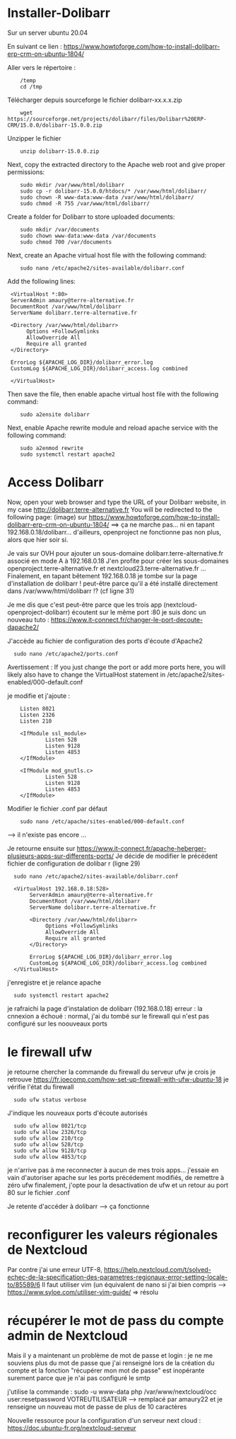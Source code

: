 # Installer-Dolibarr
Sur un server ubuntu 20.04

En suivant ce lien : 
https://www.howtoforge.com/how-to-install-dolibarr-erp-crm-on-ubuntu-1804/

Aller vers le répertoire :

        /temp
        cd /tmp 
    
Télécharger depuis sourceforge le fichier dolibarr-xx.x.x.zip

        wget https://sourceforge.net/projects/dolibarr/files/Dolibarr%20ERP-CRM/15.0.0/dolibarr-15.0.0.zip
Unzipper le fichier

        unzip dolibarr-15.0.0.zip

Next, copy the extracted directory to the Apache web root and give proper permissions:

        sudo mkdir /var/www/html/dolibarr
        sudo cp -r dolibarr-15.0.0/htdocs/* /var/www/html/dolibarr/
        sudo chown -R www-data:www-data /var/www/html/dolibarr/
        sudo chmod -R 755 /var/www/html/dolibarr/

Create a folder for Dolibarr to store uploaded documents:

        sudo mkdir /var/documents
        sudo chown www-data:www-data /var/documents
        sudo chmod 700 /var/documents

Next, create an Apache virtual host file with the following command:

        sudo nano /etc/apache2/sites-available/dolibarr.conf
Add the following lines:

     <VirtualHost *:80>
     ServerAdmin amaury@terre-alternative.fr
     DocumentRoot /var/www/html/dolibarr
     ServerName dolibarr.terre-alternative.fr

     <Directory /var/www/html/dolibarr>
          Options +FollowSymlinks
          AllowOverride All
          Require all granted
     </Directory>

     ErrorLog ${APACHE_LOG_DIR}/dolibarr_error.log
     CustomLog ${APACHE_LOG_DIR}/dolibarr_access.log combined
     
     </VirtualHost>

Then save the file, then enable apache virtual host file with the following command:

        sudo a2ensite dolibarr
Next, enable Apache rewrite module and reload apache service with the following command:

        sudo a2enmod rewrite
        sudo systemctl restart apache2

# Access Dolibarr

Now, open your web browser and type the URL of your Dolibarr website, 
in my case http://dolibarr.terre-alternative.fr You will be redirected to the following page: (image) sur https://www.howtoforge.com/how-to-install-dolibarr-erp-crm-on-ubuntu-1804/
==> ça ne marche pas... ni en tapant 192.168.0.18/dolibarr...  d'ailleurs, openproject ne fonctionne pas non plus, alors  que  hier soir si.

Je vais sur OVH pour ajouter un sous-domaine dolibarr.terre-alternative.fr associé en mode A à 192.168.0.18
J'en profite pour créer les sous-domaines openproject.terre-alternative.fr et nextcloud23.terre-alternative.fr
...
Finalement, en tapant bêtement 192.168.0.18 je tombe sur la page d'installation de dolibarr ! peut-être parce qu'il a été installé directement dans /var/www/html/dolibarr !? (cf ligne 31)

Je me  dis que c'est peut-être parce que les trois app (nextcloud-openproject-dolibarr) écoutent sur le même port :80
je suis donc un nouveau tuto : https://www.it-connect.fr/changer-le-port-decoute-dapache2/

J'accède au fichier de configuration des ports d'écoute d'Apache2 

      sudo nano /etc/apache2/ports.conf

Avertissement :
If you just change the port or add more ports here, you will likely also
have to change the VirtualHost statement in
/etc/apache2/sites-enabled/000-default.conf

je modifie et j'ajoute : 
        
        Listen 8021
        Listen 2326
        Listen 210

        <IfModule ssl_module>
                Listen 528
                Listen 9128
                Listen 4853
        </IfModule>

        <IfModule mod_gnutls.c>
                Listen 528
                Listen 9128
                Listen 4853
        </IfModule>

Modifier le fichier .conf par  défaut

        sudo nano /etc/apache/sites-enabled/000-default.conf
--> il n'existe pas encore ...


Je retourne ensuite sur https://www.it-connect.fr/apache-heberger-plusieurs-apps-sur-differents-ports/
Je décide de modifier le précédent fichier de configuration de dolibar r (ligne 29)

      sudo nano /etc/apache2/sites-available/dolibarr.conf

      <VirtualHost 192.168.0.18:528>
           ServerAdmin amaury@terre-alternative.fr
           DocumentRoot /var/www/html/dolibarr
           ServerName dolibarr.terre-alternative.fr

           <Directory /var/www/html/dolibarr>
                Options +FollowSymlinks
                AllowOverride All
                Require all granted
           </Directory>

           ErrorLog ${APACHE_LOG_DIR}/dolibarr_error.log
           CustomLog ${APACHE_LOG_DIR}/dolibarr_access.log combined
      </VirtualHost>

j'enregistre et  je relance apache 

      sudo systemctl restart apache2

je  rafraichi la page d'instalation de dolibarr (192.168.0.18) erreur : la cnnexion a échoué : normal, j'ai  du tombé  sur le firewall qui n'est pas configuré sur les noouveaux ports

# le firewall ufw

je retourne chercher la commande du firewall du serveur ufw je crois
je retrouve https://fr.joecomp.com/how-set-up-firewall-with-ufw-ubuntu-18
je vérifie l'état du firewall 

      sudo ufw status verbose

J'indique les nouveaux ports d'écoute autorisés

      sudo ufw allow 8021/tcp
      sudo ufw allow 2326/tcp
      sudo ufw allow 210/tcp
      sudo ufw allow 528/tcp
      sudo ufw allow 9128/tcp
      sudo ufw allow 4853/tcp
je  n'arrive pas à me reconnecter à aucun de  mes trois apps... j'essaie en vain d'autoriser apache sur les ports précédement modifiés, de remettre à zéro ufw
finalement, j'opte pour la  desactivation de ufw et un retour au port 80 sur le fichier .conf


Je retente d'accéder à dolibarr --> ça fonctionne

# reconfigurer les valeurs régionales de Nextcloud
Par contre j'ai une erreur UTF-8, https://help.nextcloud.com/t/solved-echec-de-la-specification-des-parametres-regionaux-error-setting-locale-to/85589/6
Il faut utiliser vim (un équivalent de nano si j'ai bien compris --> https://www.syloe.com/utiliser-vim-guide/
=> résolu

# récupérer le mot de pass du compte admin de Nextcloud
Mais il y a maintenant un problème de mot de passe et login : je ne me souviens plus du mot de passe que j'ai renseigné lors de la création du compte 
et la fonction "récupérer mon mot de passe" est inopérante surement parce que je n'ai pas configuré le smtp

j'utilise la commande : 
sudo -u www-data php /var/www/nextcloud/occ user:resetpassword VOTREUTILISATEUR --> remplacé par amaury22
et je renseigne un nouveau mot de passe de plus de 10 caractères

Nouvelle ressource pour la configuration d'un serveur next cloud : https://doc.ubuntu-fr.org/nextcloud-serveur


